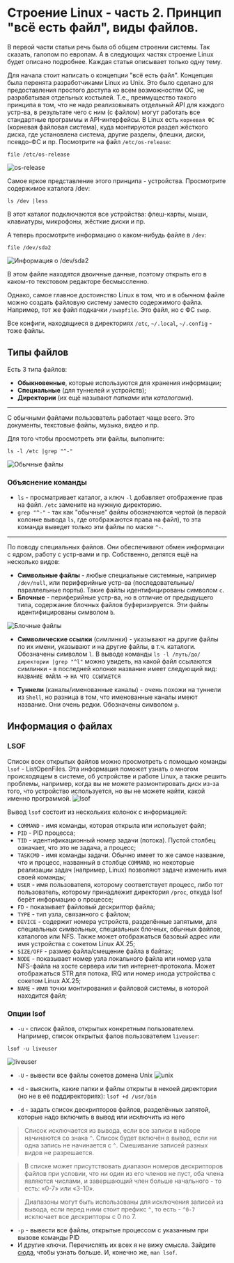 # Строение Linux - часть 2. Принцип "всё есть файл", виды файлов.

В первой части статьи речь была об общем строении системы. Так сказать, галопом по европам. А в следующих частях строение Linux будет описано подробнее. Каждая статья описывает только одну тему.

Для начала стоит написать о концепции "всё есть файл". Концепция была перенята разработчиками Linux из Unix. Это было сделано для предоставления простого доступа ко всем возможностям ОС, не разрабатывая отдельных костылей. Т.е., преимущество такого принципа в том, что не надо реализовывать отдельный API для каждого устр-ва, в результате чего с ним (с файлом) могут работать все стандартные программы и API-интерфейсы. В Linux есть `корневая ФС` (корневая файловая система), куда монтируются раздел жёсткого диска, где установлена система, другие разделы, флешки, диски, псевдо-ФС и пр. Посмотрите на файл `/etc/os-release`:

```
file /etc/os-release
```

![os-release](pic/os-release.png)

Самое яркое представление этого принципа - устройства. Просмотрите содержимое каталога /dev:

```
ls /dev |less
```

В этот каталог подключаются все устройства: флеш-карты, мыши, клавиатуры, микрофоны, жёсткие диски и пр.

А теперь просмотрите информацию о каком-нибудь файле в `/dev`:

```
file /dev/sda2
```

![Информация о /dev/sda2](pic/sda2.png)

В этом файле находятся двоичные данные, поэтому открыть его в каком-то текстовом редакторе бесмыссленно.

Однако, самое главное достоинство Linux в том, что и в обычном файле можно создать файловую систему заместо содержимого файла. Например, тот же файл подкачки `/swapfile`. Это файл, но с ФС `swap`.

Все конфиги, находящиеся в директориях `/etc`, `~/.local`, `~/.config` - тоже файлы.

## Типы файлов

Есть 3 типа файлов:

- **Обыкновенные**, которые используются для хранения информации;
- **Специальные** (для туннелей и устройств);
- **Директории** (их ещё называют _папками_ или _каталогами_).

---

С обычными файлами пользователь работает чаще всего. Это документы, текстовые файлы, музыка, видео и пр.

Для того чтобы просмотреть эти файлы, выполните:

```
ls -l /etc |grep "^-"
```

![Обычные файлы](pic/file1.png)

### Объяснение команды

- `ls` - просматривает каталог, а ключ `-l` добавляет отображение прав на файл. `/etc` замените на нужную директорию.
- `grep "^-"` - так как "обычные" файлы обозначаются чертой (в первой колонке вывода `ls`, где отображаются права на файл), то эта команда выведет только эти файлы по маске `^-`.

---

По поводу специальных файлов. Они обеспечивают обмен информации с ядром, работу с устр-вами и пр. Собственно, делятся ещё на несколько видов:

- **Символьные файлы** - любые специальные системные, например `/dev/null`, или периферийные устр-ва (последовательные/параллельные порты). Такие файлы идентифицированы символом `c`.
- **Блочные** - периферийные устр-ва, но в отличие от предыдущего типа, содержание блочных файлов буферизируется. Эти файлы идентифицированы символом `b`.

![Блочные файлы](pic/sda2.png)

- **Символические ссылки** (симлинки) - указывают на другие файлы по их имени, указывают и на другие файлы, в т.ч. каталоги. Обозначены символом `l`. В выводе команды `ls -l /путь/до/директории |grep "^l"` можно увидеть, на какой файл ссылаются симлинки - в последней колонке название имеет следующий вид:
  `НАЗВАНИЕ ФАЙЛА` -> `НА ЧТО ССЫЛАЕТСЯ`

- **Туннели** (каналы/именованные каналы) - очень похожи на туннели из `Shell`, но разница в том, что именованные каналы имеют название. Они очень редки. Обозначены символом `p`.

## Информация о файлах

### LSOF

Список всех открытых файлов можно просмотреть с помощью команды `lsof` - ListOpenFiles. Эта информация поможет узнать о многом происходящем в системе, об устройстве и работе Linux, а также решить проблемы, например, когда вы не можете размонтировать диск из-за того, что устройство используется, но вы не можете найти, какой именно программой.
![lsof](pic/lsof.png)

Вывод `lsof` состоит из нескольких колонок с информацией:

- `COMMAND` - имя команды, которая открыла или использует файл;
- `PID` - PID процесса;
- `TID` - идентификационный номер задачи (потока). Пустой столбец означает, что это не задача, а процесс;
- `TASKCMD` - имя команды задачи. Обычно имеет то же самое название, что и процесс, названный в столбце `COMMAND`, но некоторые реализации задач (например, Linux) позволяют задаче изменить имя своей команды;
- `USER` - имя пользователя, которому соответствует процесс, либо тот пользователь, которому принадлежит директория `/proc`, откуда lsof берёт информацию о процессе;
- `FD` - показывает файловый дескриптор файла;
- `TYPE` - тип узла, связанного с файлом;
- `DEVICE` - содержит номера устройств, разделённые запятыми, для специальных символьных, специальных блочных, обычных файлов, каталогов или NFS. Также может отображаться базовый адрес или имя устройства с сокетом Linux AX.25;
- `SIZE/OFF` - размер файла/смещение файла в байтах;
- `NODE` - показывает номер узла локального файла или номер узла NFS-файла на хосте сервера или тип интернет-протокола. Может отображаться STR для потока, IRQ или номер инода устройства с сокетом Linux AX.25;
- `NAME` - имя точки монтирования и файловой системы, в которой находится файл;

### Опции lsof

- `-u` - список файлов, открытых конкретным пользователем. Например, список открытых фалов пользователем `liveuser`:

```
lsof -u liveuser
```

![liveuser](pic/liveuser.png)

- `-U` - вывести все файлы сокетов домена Unix
  ![unix](pic/unix.png)

- `+d` - выяснить, какие папки и файлы открыты в некоей директории (но не в её поддиректориях): `lsof +d /usr/bin`
- `-d` - задать список дескрипторов файлов, разделённых запятой, которые надо включить в вывод или исключить из него

> Список исключается из вывода, если все записи в наборе начинаются со знака `^`. Список будет включён в вывод, если ни одна запись не начинается с `^`. Смешивание записей разных видов не разрешается.

> В списке может присутствовать диапазон номеров дескрипторов файлов при условии, что ни один из его членов не пуст, оба члена являются числами, и завершающий член больше начального - то есть: «0-7» или «3-10».

> Диапазоны могут быть использованы для исключения записей из вывода, если перед ними стоит префикс `^`, то есть - `^0-7` исключает все дескрипторы с 0 по 7.

- `-p` - вывести все файлы, открытые процессом с указанным при вызове команды PID
- И другие ключи. Перечислять их всех я не вижу смысла. Зайдите [сюда](https://habr.com/ru/company/ruvds/blog/337934/), чтобы узнать больше. И, конечно же, `man lsof`.
